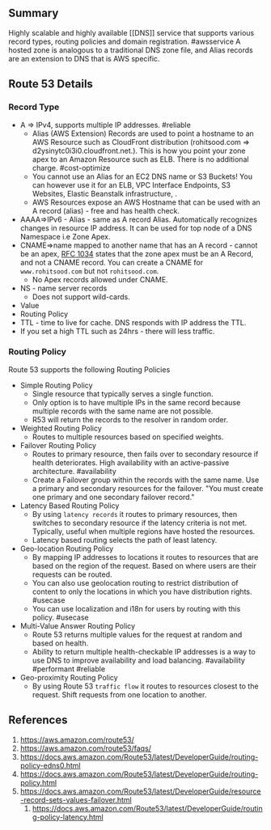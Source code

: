 ## Summary
Highly scalable and highly available [[DNS]] service that supports various record types, routing policies and domain registration. #awsservice A hosted zone is analogous to a traditional DNS zone file, and Alias records are an extension to DNS that is AWS specific.
## Route 53 Details

### Record Type
- A => IPv4, supports multiple IP addresses. #reliable 
	- Alias (AWS Extension) Records are used to point a hostname to an AWS Resource such as CloudFront distribution (rohitsood.com => d2ysinytc0i3i0.cloudfront.net.). This is how you point your zone apex to an Amazon Resource such as ELB. There is no additional charge. #cost-optimize 
	- You cannot use an Alias for an EC2 DNS name or S3 Buckets! You can however use it for an ELB, VPC Interface Endpoints, S3 Websites, Elastic Beanstalk infrastructure, .
	- AWS Resources expose an AWS Hostname that can be used with an A record (alias) - free and has health check.
- AAAA=>IPv6
		- Alias - same as A record Alias. Automatically recognizes changes in resource IP address. It can be used for top node of a DNS Namespace i.e Zone Apex.
- CNAME=>name mapped to another name that has an A record - cannot be an apex, [RFC 1034](https://tools.ietf.org/html/rfc1034) states that the zone apex must be an A Record, and not a CNAME record. You can create a CNAME for `www.rohitsood.com` but not `rohitsood.com`.
	- No Apex records allowed under CNAME.
- NS - name server records
	- Does not support wild-cards.
- Value
- Routing Policy
- TTL - time to live for cache. DNS responds with IP address the TTL. 
- If you set a high TTL such as 24hrs - there will less traffic.

### Routing Policy
Route 53 supports the following Routing Policies
- Simple Routing Policy
	- Single resource that typically serves a single function.
	- Only option is to have multiple IPs in the same record because multiple records with the same name are not possible.
	- R53 will return the records to the resolver in random order.
- Weighted Routing Policy
	- Routes to multiple resources based on specified weights. 
- Failover Routing Policy
	- Routes to primary resource, then fails over to secondary resource if health deteriorates. High availability with an active-passive architecture. #availability
	- Create a Failover group within the records with the same name. Use a primary and secondary resources for the failover. "You must create one primary and one secondary failover record." 
- Latency Based Routing Policy
	- By using `latency records` it routes to primary resources, then switches to secondary resource if the latency criteria is not met. Typically, useful when multiple regions have hosted the resources.
	- Latency based routing selects the path of least latency.
- Geo-location Routing Policy
	- By mapping IP addresses to locations it routes to resources that are based on the region of the request. Based on where users are their requests can be routed.
	- You can also use geolocation routing to restrict distribution of content to only the locations in which you have distribution rights. #usecase 
	- You can use localization and i18n for users by routing with this policy. #usecase 
- Multi-Value Answer Routing Policy
	- Route 53 returns multiple values for the request at random and based on health. 
	- Ability to return multiple health-checkable IP addresses is a way to use DNS to improve availability and load balancing. #availability #performant #reliable 
- Geo-proximity Routing Policy
	- By using Route 53 `traffic flow` it routes to resources closest to the request. Shift requests from one location to another.
## References

1.  https://aws.amazon.com/route53/
2. https://aws.amazon.com/route53/faqs/
3. https://docs.aws.amazon.com/Route53/latest/DeveloperGuide/routing-policy-edns0.html
4. https://docs.aws.amazon.com/Route53/latest/DeveloperGuide/routing-policy.html
5. https://docs.aws.amazon.com/Route53/latest/DeveloperGuide/resource-record-sets-values-failover.html
	1. https://docs.aws.amazon.com/Route53/latest/DeveloperGuide/routing-policy-latency.html